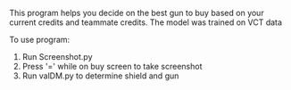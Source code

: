 This program helps you decide on the best gun to buy based on your current credits and teammate credits. The model was trained on VCT data

To use program:
1. Run Screenshot.py
2. Press '=' while on buy screen to take screenshot
3. Run valDM.py to determine shield and gun

